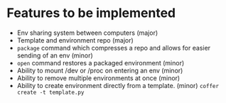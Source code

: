 # Features to be implemented

- Env sharing system between computers (major)
- Template and environment repo (major)
- `package` command which compresses a repo and allows for easier sending of an env (minor)
- `open` command restores a packaged environment (minor)
- Ability to mount /dev or /proc on entering an env (minor)
- Ability to remove multiple environments at once (minor)
- Ability to create environment directly from a template. (minor)
  `coffer create -t template.py`

